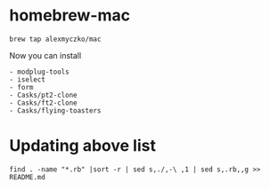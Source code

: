 # homebrew-mac

`brew tap alexmyczko/mac`

Now you can install
```
- modplug-tools
- iselect
- form
- Casks/pt2-clone
- Casks/ft2-clone
- Casks/flying-toasters
```

# Updating above list

`find . -name "*.rb" |sort -r | sed s,./,-\ ,1 | sed s,.rb,,g >> README.md`
